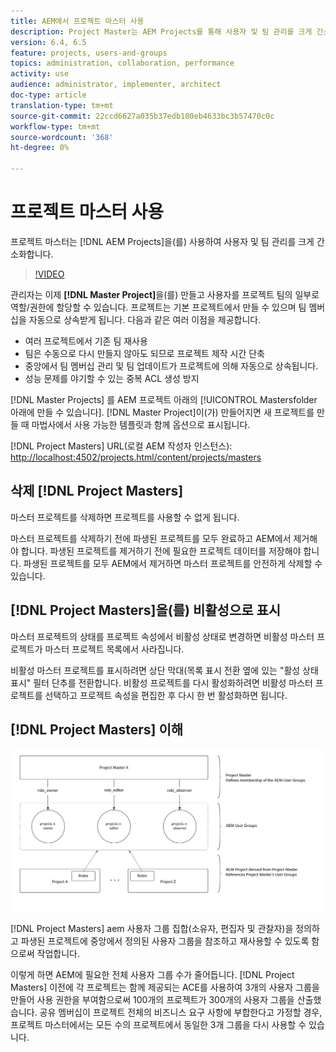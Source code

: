 ```yaml
---
title: AEM에서 프로젝트 마스터 사용
description: Project Master는 AEM Projects를 통해 사용자 및 팀 관리를 크게 간소화합니다.
version: 6.4, 6.5
feature: projects, users-and-groups
topics: administration, collaboration, performance
activity: use
audience: administrator, implementer, architect
doc-type: article
translation-type: tm+mt
source-git-commit: 22ccd6627a035b37edb180eb4633bc3b57470c0c
workflow-type: tm+mt
source-wordcount: '368'
ht-degree: 0%

---
```



# 프로젝트 마스터 사용

프로젝트 마스터는 [!DNL AEM Projects]을(를) 사용하여 사용자 및 팀 관리를 크게 간소화합니다.

>[!VIDEO](https://video.tv.adobe.com/v/17740/?quality=9&learn=on)

관리자는 이제 **[!DNL Master Project]**&#x200B;을(를) 만들고 사용자를 프로젝트 팀의 일부로 역할/권한에 할당할 수 있습니다. 프로젝트는 기본 프로젝트에서 만들 수 있으며 팀 멤버십을 자동으로 상속받게 됩니다. 다음과 같은 여러 이점을 제공합니다.

* 여러 프로젝트에서 기존 팀 재사용
* 팀은 수동으로 다시 만들지 않아도 되므로 프로젝트 제작 시간 단축
* 중앙에서 팀 멤버십 관리 및 팀 업데이트가 프로젝트에 의해 자동으로 상속됩니다.
* 성능 문제를 야기할 수 있는 중복 ACL 생성 방지

[!DNL Master Projects] 를   AEM 프로젝트 아래의  [!UICONTROL Mastersfolder 아래에 만들 수 있습니다]. [!DNL Master Project]이(가) 만들어지면 새 프로젝트를 만들 때 마법사에서 사용 가능한 템플릿과 함께 옵션으로 표시됩니다.

[!DNL Project Masters] URL(로컬 AEM 작성자 인스턴스): [http://localhost:4502/projects.html/content/projects/masters](http://localhost:4502/projects.html/content/projects/masters)

## 삭제 [!DNL Project Masters]

마스터 프로젝트를 삭제하면 프로젝트를 사용할 수 없게 됩니다.

마스터 프로젝트를 삭제하기 전에 파생된 프로젝트를 모두 완료하고 AEM에서 제거해야 합니다. 파생된 프로젝트를 제거하기 전에 필요한 프로젝트 데이터를 저장해야 합니다. 파생된 프로젝트를 모두 AEM에서 제거하면 마스터 프로젝트를 안전하게 삭제할 수 있습니다.

## [!DNL Project Masters]을(를) 비활성으로 표시

마스터 프로젝트의 상태를 프로젝트 속성에서 비활성 상태로 변경하면 비활성 마스터 프로젝트가 마스터 프로젝트 목록에서 사라집니다.

비활성 마스터 프로젝트를 표시하려면 상단 막대(목록 표시 전환 옆에 있는 &quot;활성 상태 표시&quot; 필터 단추를 전환합니다. 비활성 프로젝트를 다시 활성화하려면 비활성 마스터 프로젝트를 선택하고 프로젝트 속성을 편집한 후 다시 한 번 활성화하면 됩니다.

## [!DNL Project Masters] 이해

![프로젝트 마스터 기술 뷰](assets/use-project-masters/project-masters-architecture.png)

[!DNL Project Masters] aem 사용자 그룹 집합(소유자, 편집자 및 관찰자)을 정의하고 파생된 프로젝트에 중앙에서 정의된 사용자 그룹을 참조하고 재사용할 수 있도록 함으로써 작업합니다.

이렇게 하면 AEM에 필요한 전체 사용자 그룹 수가 줄어듭니다. [!DNL Project Masters] 이전에 각 프로젝트는 함께 제공되는 ACE를 사용하여 3개의 사용자 그룹을 만들어 사용 권한을 부여함으로써 100개의 프로젝트가 300개의 사용자 그룹을 산출했습니다. 공유 멤버십이 프로젝트 전체의 비즈니스 요구 사항에 부합한다고 가정할 경우, 프로젝트 마스터에서는 모든 수의 프로젝트에서 동일한 3개 그룹을 다시 사용할 수 있습니다.
